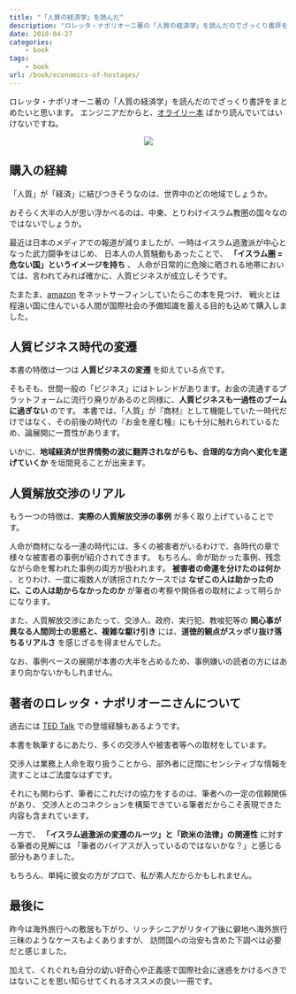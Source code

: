 ```yaml
---
title: "「人質の経済学」を読んだ"
description: "ロレッタ・ナポリオーニ著の「人質の経済学」を読んだのでざっくり書評をまとめました。戦火とは程遠い国に住んでいる人間が国際社会の予備知識を蓄える目的も込めて購入しています。"
date: 2018-04-27
categories:
    - book
tags:
    - book
url: /book/economics-of-hostages/
---
```


ロレッタ・ナポリオーニ著の「人質の経済学」を読んだのでざっくり書評をまとめたいと思います。
エンジニアだからと、[オライリー本](https://www.oreilly.co.jp/index.shtml) ばかり読んでいてはいけないですね。

<div style="text-align: center">
<a target="_blank"  href="https://www.amazon.co.jp/gp/product/4163905804/ref=as_li_tl?ie=UTF8&camp=247&creative=1211&creativeASIN=4163905804&linkCode=as2&tag=soudegesu-22&linkId=7fcab04a4c51902e13a9c5d1d697eadc"><img border="0" src="//ws-fe.amazon-adsystem.com/widgets/q?_encoding=UTF8&MarketPlace=JP&ASIN=4163905804&ServiceVersion=20070822&ID=AsinImage&WS=1&Format=_SL250_&tag=soudegesu-22" ></a><img src="//ir-jp.amazon-adsystem.com/e/ir?t=soudegesu-22&l=am2&o=9&a=4163905804" width="1" height="1" border="0" alt="" style="border:none !important; margin:0px !important;" />
</div>

## 購入の経緯

「人質」が「経済」に結びつきそうなのは、世界中のどの地域でしょうか。

おそらく大半の人が思い浮かべるのは、中東、とりわけイスラム教圏の国々なのではないでしょうか。

最近は日本のメディアでの報道が減りましたが、一時はイスラム過激派が中心となった武力闘争をはじめ、
日本人の人質騒動もあったことで、 **「イスラム圏 = 危ない国」というイメージを持ち** 、
人命が日常的に危険に晒される地帯においては、言われてみれば確かに、人質ビジネスが成立しそうです。

たまたま、[amazon](https://www.amazon.co.jp/) をネットサーフィンしていたらこの本を見つけ、
戦火とは程遠い国に住んでいる人間が国際社会の予備知識を蓄える目的も込めて購入しました。

## 人質ビジネス時代の変遷

本書の特徴は一つは **人質ビジネスの変遷** を抑えている点です。

そもそも、世間一般の「ビジネス」にはトレンドがあります。お金の流通するプラットフォームに流行り廃りがあるのと同様に、**人質ビジネスも一過性のブームに過ぎない** のです。
本書では、「人質」が『商材』として機能していた一時代だけではなく、その前後の時代の『お金を産む種』にも十分に触れられているため、論展開に一貫性があります。

いかに、**地域経済が世界情勢の波に翻弄されながらも、合理的な方向へ変化を遂げていくか** を垣間見ることが出来ます。

## 人質解放交渉のリアル

もう一つの特徴は、**実際の人質解放交渉の事例** が多く取り上げていることです。

人命が商材になる一連の時代には、多くの被害者がいるわけで、各時代の章で様々な被害者の事例が紹介されてきます。
もちろん、命が助かった事例、残念ながら命を奪われた事例の両方が扱われます。
**被害者の命運を分けたのは何か** 、とりわけ、一度に複数人が誘拐されたケースでは **なぜこの人は助かったのに、この人は助からなかったのか** が筆者の考察や関係者の取材によって明らかになります。

また、人質解放交渉にあたって、交渉人、政府、実行犯、教唆犯等の **関心事が異なる人間同士の思惑と、複雑な駆け引き**
には、**道徳的観点がスッポリ抜け落ちるリアルさ** を感じざるを得ませんでした。

なお、事例ベースの展開が本書の大半を占めるため、事例嫌いの読者の方にはあまり向かないかもしれません。

## 著者のロレッタ・ナポリオーニさんについて

過去には [TED Talk](https://www.ted.com/talks/loretta_napoleoni_the_intricate_economics_of_terrorism/transcript?language=ja#t-79189) での登壇経験もあるようです。

本書を執筆するにあたり、多くの交渉人や被害者等への取材をしています。

交渉人は業務上人命を取り扱うことから、部外者に迂闊にセンシティブな情報を流すことはご法度なはずです。

それにも関わらず、筆者にこれだけの協力をするのは、筆者への一定の信頼関係があり、
交渉人とのコネクションを構築できている筆者だからこそ表現できた内容も含まれています。

一方で、 **「イスラム過激派の変遷のルーツ」と「欧米の法律」の関連性** に対する筆者の見解には
「筆者のバイアスが入っているのではないかな？」と感じる部分もありました。

もちろん、単純に彼女の方がプロで、私が素人だからかもしれません。

## 最後に

昨今は海外旅行への敷居も下がり、リッチシニアがリタイア後に僻地へ海外旅行三昧のようなケースもよくありますが、
訪問国への治安も含めた下調べは必要だと感じました。

加えて、くれぐれも自分の幼い好奇心や正義感で国際社会に迷惑をかけるべきではないことを思い知らせてくれるオススメの良い一冊です。
